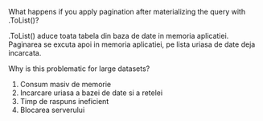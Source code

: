 What happens if you apply pagination after materializing the query with .ToList()? 

.ToList() aduce toata tabela din baza de date in memoria aplicatiei. Paginarea se excuta apoi in memoria aplicatiei, pe lista uriasa de date deja incarcata.

Why is this problematic for large datasets?

1. Consum masiv de memorie
2. Incarcare uriasa a bazei de date si a retelei
3. Timp de raspuns ineficient
4. Blocarea serverului
